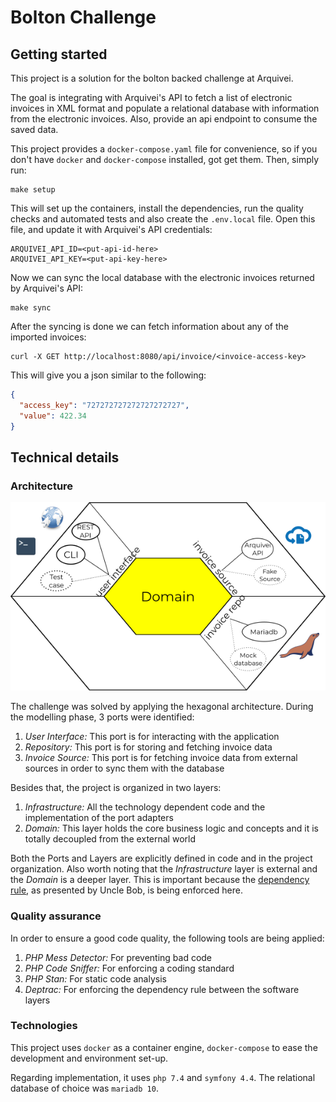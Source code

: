 # Bolton Challenge

## Getting started

This project is a solution for the bolton backed challenge at Arquivei.

The goal is integrating with Arquivei's API to fetch a list of
electronic invoices in XML format and populate a relational database with
information from the electronic invoices. Also, provide an api endpoint to consume
the saved data.

This project provides a `docker-compose.yaml` file for convenience, so if you don't have 
`docker` and `docker-compose` installed, got get them. Then, simply run:

    make setup
    
This will set up the containers, install the dependencies, run the quality checks
and automated tests and also create the `.env.local` file. Open this file, and update it
with Arquivei's API credentials:

    ARQUIVEI_API_ID=<put-api-id-here>
    ARQUIVEI_API_KEY=<put-api-key-here>
    
Now we can sync the local database with the electronic invoices returned by
Arquivei's API:

    make sync
    
After the syncing is done we can fetch information about any of the imported invoices:

    curl -X GET http://localhost:8080/api/invoice/<invoice-access-key>    
    
This will give you a json similar to the following:

````json
{
  "access_key": "727272727272727272727",
  "value": 422.34
}
````

## Technical details

### Architecture

![Application Architecture](docs/architecture.png)

The challenge was solved by applying the hexagonal architecture. During the modelling
phase, 3 ports were identified:

 1. *User Interface:* This port is for interacting with the application
 2. *Repository:* This port is for storing and fetching invoice data
 3. *Invoice Source:* This port is for fetching invoice data from external sources in order
 to sync them with the database
 
Besides that, the project is organized in two layers:

 1. *Infrastructure:* All the technology dependent code and the implementation of the
 port adapters
 2. *Domain:* This layer holds the core business logic and concepts and it is totally
 decoupled from the external world
 
Both the Ports and Layers are explicitly defined in code and in the project organization. 
Also worth noting that the *Infrastructure* layer is external and the *Domain* is a 
deeper layer. This is important because the [dependency rule](https://blog.cleancoder.com/uncle-bob/2012/08/13/the-clean-architecture.html),
as presented by Uncle Bob, is being enforced here.

### Quality assurance

In order to ensure a good code quality, the following tools are being applied:

 1. *PHP Mess Detector:* For preventing bad code
 2. *PHP Code Sniffer:* For enforcing a coding standard
 3. *PHP Stan:* For static code analysis
 4. *Deptrac:* For enforcing the dependency rule between the software layers

### Technologies

This project uses `docker` as a container engine, `docker-compose` to ease
the development and environment set-up. 

Regarding implementation, it uses `php 7.4`
and `symfony 4.4`. The relational database of choice was `mariadb 10`.

